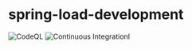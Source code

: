 # spring-load-development

![CodeQL](https://github.com/zhoozhoo/spring-load-development/actions/workflows/github-code-scanning/codeql/badge.svg)
![Continuous IntegrationI](https://github.com/zhoozhoo/spring-load-development/actions/workflows/ci.yml/badge.svg)